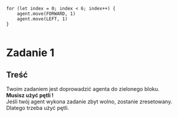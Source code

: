 ```blocks
for (let index = 0; index < 6; index++) {
    agent.move(FORWARD, 1)
    agent.move(LEFT, 1)
}


```
# Zadanie 1

## Treść
Twoim zadaniem jest doprowadzić agenta do zielonego bloku.<br>
**Musisz użyć pętli !**<br>
Jeśli twój agent wykona zadanie zbyt wolno, zostanie zresetowany.<br>
Dlatego trzeba użyć pętli.

